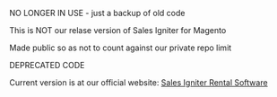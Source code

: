 NO LONGER IN USE - just a backup of old code

This is NOT our relase version of Sales Igniter for Magento

Made public so as not to count against our private repo limit

DEPRECATED CODE

Current version is at our official website: <a href="http://rentalbookingsoftware.com">Sales Igniter Rental Software</a>
